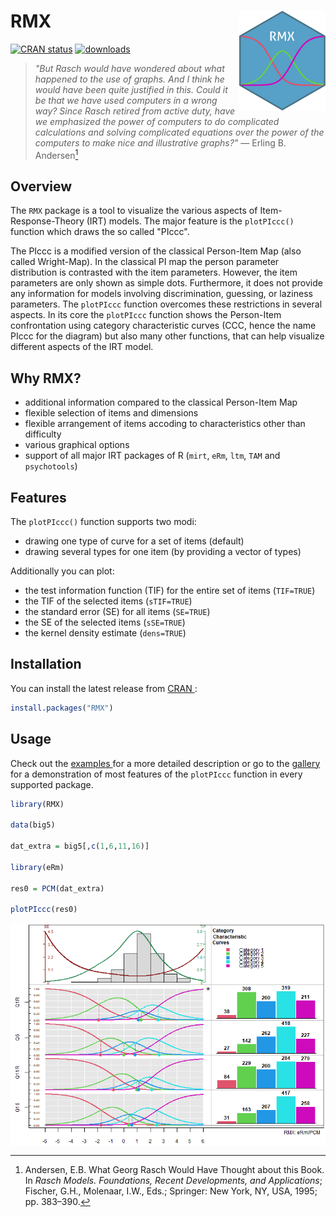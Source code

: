 # RMX <img src="man/figures/logo.png" align="right" height="160"/>

<!-- badges: start -->
[![CRAN status](https://badges.cranchecks.info/flavor/release/RMX.svg)](https://cran.r-project.org/web/checks/check_results_RMX.html)
[![downloads](https://cranlogs.r-pkg.org/badges/RMX)](https://cran.r-project.org/package=RMX)
<!-- badges: end -->

>_"But Rasch would have wondered about what happened to the use of graphs. And I think he would have been quite justified in this.
Could it be that we have used computers in a wrong way? Since Rasch retired from active duty, have we emphasized the power of computers
to do complicated calculations and solving complicated equations over the power of the computers to make nice and illustrative graphs?"_
> &mdash; Erling B. Andersen[^1] 

[^1]: Andersen, E.B. What Georg Rasch Would Have Thought about this Book. In _Rasch Models. Foundations, Recent Developments, and Applications_; 
Fischer, G.H., Molenaar, I.W., Eds.; Springer: New York, NY, USA, 1995; pp. 383–390.

## Overview

The `RMX` package is a tool to visualize the various aspects of Item-Response-Theory (IRT) models. The major feature is the `plotPIccc()`
function which draws the so called "PIccc".

The PIccc is a modified version of the classical Person-Item Map (also called Wright-Map). In the classical PI map
the person parameter distribution is contrasted with the item parameters. However, the item parameters are only shown as simple dots. Furthermore, it 
does not provide any information for models involving discrimination, guessing, or laziness parameters. The `plotPIccc` function overcomes these restrictions 
in several aspects. In its core the `plotPIccc` function shows the Person-Item confrontation using category characteristic curves (CCC, hence the name PIccc
for the diagram) but also many other functions, that can help visualize different aspects of the IRT model.

## Why RMX?

* additional information compared to the classical Person-Item Map
* flexible selection of items and dimensions
* flexible arrangement of items accoding to characteristics other than difficulty
* various graphical options
* support of all major IRT packages of R (`mirt`, `eRm`, `ltm`, `TAM` and `psychotools`)



## Features

The `plotPIccc()` function supports two modi:

* drawing one type of curve for a set of items (default)
* drawing several types for one item (by providing a vector of types)


Additionally you can plot:

* the test information function (TIF) for the entire set of items (`TIF=TRUE`)
* the TIF of the selected items (`sTIF=TRUE`)
* the standard error (SE) for all items (`SE=TRUE`)
* the SE of the selected items (`sSE=TRUE`)
* the kernel density estimate (`dens=TRUE`)

## Installation

You can install the latest release from <a href="https://cran.r-project.org/web/packages/RMX/index.html"> CRAN </a>:

```r
install.packages("RMX")
```

## Usage

Check out the <a href="https://dalbers1993.github.io/testpkg2/articles/examples.html"> examples </a> for a more detailed description or go to the
<a href="https://dalbers1993.github.io/testpkg2/articles/examples.html"> gallery </a> for a demonstration of most features of the `plotPIccc`
function in every supported package.


```r
library(RMX)

data(big5)

dat_extra = big5[,c(1,6,11,16)]

library(eRm)

res0 = PCM(dat_extra)

plotPIccc(res0)
```

<img alt="example" src="man/figures/example.png" align="center"/>
